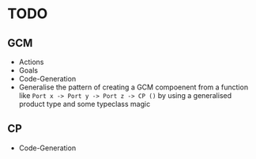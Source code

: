 # TODO

## GCM
* Actions
* Goals
* Code-Generation
* Generalise the pattern of
  creating a GCM compoenent from
  a function like `Port x -> Port y -> Port z -> CP ()`
  by using a generalised product type
  and some typeclass magic

## CP
* Code-Generation
